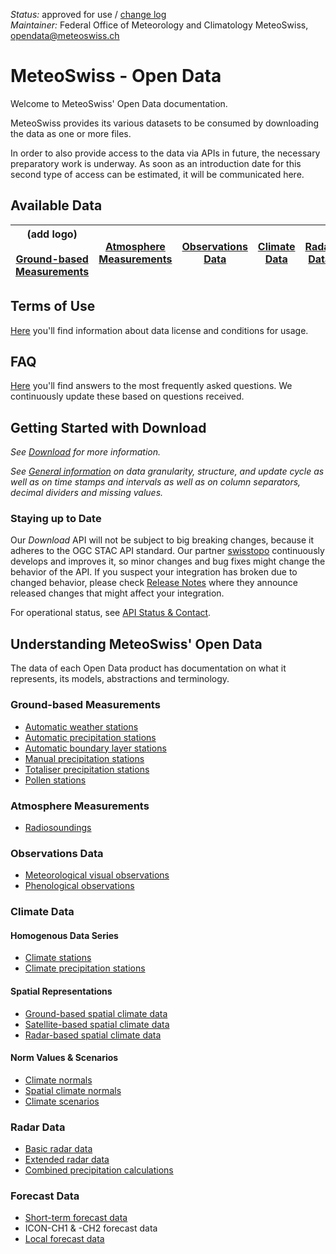 *Status:* approved for use / [change log](https://github.com/MeteoSwiss/opendata/commits/main) <br>
*Maintainer:* Federal Office of Meteorology and Climatology MeteoSwiss, [opendata@meteoswiss.ch](mailto:opendata@meteoswiss.ch)

<!-- [![GitHub commit](https://img.shields.io/github/last-commit/MeteoSwiss/opendata)](https://github.com/MeteoSwiss/opendata/commits/master) -->

<!-- [Auf Deutschj](#meteoschweiz-open-data) | [En français](#meteosuisse-open-data) | [In italiano](#meteosvizzera-open-data) -->

# MeteoSwiss - Open Data

Welcome to MeteoSwiss' Open Data documentation.

MeteoSwiss provides its various datasets to be consumed by downloading the data as one or more files. 

In order to also provide access to the data via APIs in future, the necessary preparatory work is underway. As soon as an introduction date for this second type of access can be estimated, it will be communicated here.

## Available Data
| (add logo) <br> <br> [Ground-based Measurements](https://github.com/MeteoSwiss/opendata/tree/main?tab=readme-ov-file#ground-based-measurements) | [Atmosphere Measurements](https://github.com/MeteoSwiss/opendata/tree/main?tab=readme-ov-file#atmosphere-measurements) | [Observations Data](https://github.com/MeteoSwiss/opendata/tree/main?tab=readme-ov-file#observations-data) | [Climate Data](https://github.com/MeteoSwiss/opendata/tree/main?tab=readme-ov-file#climate-data) | [Radar Data](https://github.com/MeteoSwiss/opendata/tree/main?tab=readme-ov-file#radar-data) | [Forecast Data](https://github.com/MeteoSwiss/opendata/tree/main?tab=readme-ov-file#forecast-data) |
|-----|-----|-----|-----|-----|-----|

## Terms of Use
[Here](...) you'll find information about data license and conditions for usage.
<!-- cf. https://opendatadocs.dmi.govcloud.dk/Terms_of_Use -->

## FAQ
[Here](...) you'll find answers to the most frequently asked questions. We continuously update these based on questions received.
<!-- cf. https://opendatadocs.dmi.govcloud.dk/FAQ) -->

## Getting Started with Download
<!-- As stated above, you will need your API key in order to download the data as one or more files. --> 
*See [Download](..) for more information.*

*See [General information](..) on data granularity, structure, and update cycle as well as on time stamps and intervals as well as on column separators, decimal dividers and missing values.*
 
### Staying up to Date
Our *Download* API will not be subject to big breaking changes, because it adheres to the OGC STAC API standard. Our partner [swisstopo](..) continuously develops and improves it, so minor changes and bug fixes might change the behavior of the API. If you suspect your integration has broken due to changed behavior, please check [Release Notes](..) where they announce released changes that might affect your integration.

For operational status, see [API Status & Contact](..).

## Understanding MeteoSwiss' Open Data
The data of each Open Data product has documentation on what it represents, its models, abstractions and terminology. <!-- These can be found under Data in the left menu. --> 

<!-- For reference, here are the direct links: --> 

### Ground-based Measurements
- [Automatic weather stations](https://github.com/MeteoSwiss/ogd-smn/tree/main?tab=readme-ov-file#readme)
- [Automatic precipitation stations](https://github.com/MeteoSwiss/ogd-smn-precip/tree/main?tab=readme-ov-file#readme)
- [Automatic boundary layer stations](https://github.com/MeteoSwiss/ogd-smn-tower/tree/main?tab=readme-ov-file#readme)
- [Manual precipitation stations](https://github.com/MeteoSwiss/ogd-nime/tree/main?tab=readme-ov-file#readme)
- [Totaliser precipitation stations](https://github.com/MeteoSwiss/ogd-tot/tree/main?tab=readme-ov-file#readme)
- [Pollen stations](https://github.com/MeteoSwiss/ogd-pollen/tree/main?tab=readme-ov-file#readme)

### Atmosphere Measurements
- [Radiosoundings](https://github.com/MeteoSwiss/ogd-radiosounding/tree/main?tab=readme-ov-file#readme)

### Observations Data
- [Meteorological visual observations](https://github.com/MeteoSwiss/ogd-obs/tree/main?tab=readme-ov-file#readme)
- [Phenological observations](https://github.com/MeteoSwiss/ogd-phenology/tree/main?tab=readme-ov-file#readme)

### Climate Data
#### Homogenous Data Series
- [Climate stations](https://github.com/MeteoSwiss/ogd-nbcn/tree/main?tab=readme-ov-file#readme)
- [Climate precipitation stations](https://github.com/MeteoSwiss/ogd-nbcn-precip/tree/main?tab=readme-ov-file#readme)
#### Spatial Representations
- [Ground-based spatial climate data](https://github.com/MeteoSwiss/ogd-surface-derived-grid/tree/main?tab=readme-ov-file#readme)
- [Satellite-based spatial climate data](https://github.com/MeteoSwiss/ogd-satellite-derived-grid/tree/main?tab=readme-ov-file#readme)
- [Radar-based spatial climate data](https://github.com/MeteoSwiss/ogd-radar-derived-grid/tree/main?tab=readme-ov-file#readme)
#### Norm Values & Scenarios
- [Climate normals](https://github.com/MeteoSwiss/ogd-climate-normals/tree/main?tab=readme-ov-file#readme)
- [Spatial climate normals](https://github.com/MeteoSwiss/ogd-climate-normals-grid/tree/main?tab=readme-ov-file#readme)
- [Climate scenarios](https://github.com/MeteoSwiss/ogd-climate-scenarios/tree/main?tab=readme-ov-file#readme)

### Radar Data
- [Basic radar data](https://github.com/MeteoSwiss/ogd-basic-radar/tree/main?tab=readme-ov-file#readme)
- [Extended radar data](https://github.com/MeteoSwiss/ogd-advanced-radar/tree/main?tab=readme-ov-file#readme)
- [Combined precipitation calculations](https://github.com/MeteoSwiss/ogd-combiprecip/tree/main?tab=readme-ov-file#readme)

### Forecast Data
- [Short-term forecast data](https://github.com/MeteoSwiss/ogd-nowcasting/tree/main?tab=readme-ov-file#readme)
- ICON-CH1 & -CH2 forecast data
- [Local forecast data](https://github.com/MeteoSwiss/ogd-local-forecasting/tree/main?tab=readme-ov-file#readme)
